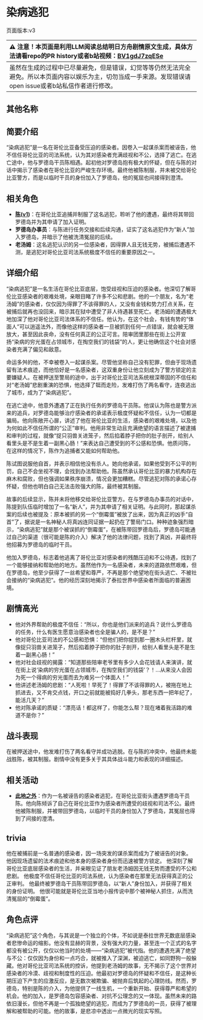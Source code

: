 # 染病逃犯
页面版本:v3
 

| :warning: 注意！本页面是利用LLM阅读总结明日方舟剧情原文生成，具体方法请看repo的PR history或者b站视频：[BV1gdJ7zqESe](https://www.bilibili.com/video/BV1gdJ7zqESe/)         |
|:----------------------------|
| 虽然在生成的过程中已尽量避免，但是错误，幻觉等等仍然无法完全避免。所以本页面内容以娱乐为主，切勿当成一手来源。发现错误请open issue或者b站私信作者进行修改。|



## 其他名称

## 简要介绍
“染病逃犯”是一名在哥伦比亚备受压迫的感染者。因卷入一起谋杀案而被诬告，他不信任哥伦比亚的司法系统，认为其对感染者充满歧视和不公，选择了逃亡。在逃亡途中，他与罗德岛干员陈相遇。起初他对罗德岛抱有极大的怀疑，但在与陈的对话中揭示了感染者在哥伦比亚的严峻生存环境。最终他被陈制服，并未被交给哥伦比亚警方，而是以临时干员的身份加入了罗德岛，他的冤屈也间接得到澄清。
## 相关角色
-   **[陈](char_010_chen.md)([v1](../chars/char_010_chen.md))**：在哥伦比亚追捕并制服了这名逃犯，聆听了他的遭遇，最终将其带回罗德岛并为其申请了加入证明。
-   **罗德岛办事员**：与陈进行任务交接和后续沟通，证实了这名逃犯作为“新人”加入罗德岛，并暗示了他被洗清冤屈的后续。
-   **老汤姆**：这名逃犯认识的另一位感染者，因得罪人且无钱无势，被捕后遭遇不测，是逃犯对哥伦比亚司法系统极度不信任的重要原因之一。
## 详细介绍
“染病逃犯”是一名生活在哥伦比亚底层，饱受歧视和压迫的感染者。他深切了解哥伦比亚感染者的艰难处境，亲眼目睹了许多不公和悲剧。他的一个朋友，名为“老汤姆”的感染者，仅仅因为得罪了不该得罪的人，又没有金钱和势力打点关系，在被捕后就再也没回来，暗示其在狱中遭受了非人待遇甚至死亡。老汤姆的遭遇极大地加深了他对哥伦比亚司法体系的不信任。他认为，在这个社会，有钱有势的“体面人”可以逍遥法外，而像他这样的感染者一旦被抓到任何一点错误，就会被无限放大，甚至因此丧命，没有任何真正的公正可言。陪审团里那些在街上公开宣扬“染病的穷光蛋在占领城市，在掏空我们的钱袋”的人，更让他确信这个社会对感染者充满了偏见和敌意。

命运多舛的他，不幸被卷入一起谋杀案。尽管他坚称自己没有犯罪，但由于现场遗留有法术痕迹，而他恰好是一名感染者，这双重身份让他立刻成为了警方锁定的主要嫌疑人。在被押送至警局的途中，出于对哥伦比亚司法系统根深蒂固的不信任和对“老汤姆”悲剧重演的恐惧，他选择了铤而走险，发难打伤了两名看守，连夜逃出了城市，成为了“染病逃犯”。

在逃亡途中，他意外遭遇了正在执行任务的罗德岛干员陈。他误认为陈也是警方派来的追兵，对罗德岛能够治疗感染者的承诺表示极度怀疑和不信任，认为一切都是骗局。他向陈敞开心扉，讲述了他在哥伦比亚的生活，感染者的艰难处境，以及他为何如此不信任所谓的“公正”审判。他用非常生动且充满绝望的语言描述了被逮捕和审判的过程，就像“捉只羽兽关进笼子，然后掐着脖子把你的肚子剖开，给别人看里头是不是生着一副黑心肠！”来表达自己遭受到的不公感和恐惧。他质问陈，在这样的情况下，陈作为追捕者又能如何帮助他。

陈试图说服他自首，并表示相信他没有杀人。她向他承诺，如果他受到不公平的判罚，自己不会坐视不理，会找到办法帮助他。陈虽然承认哥伦比亚的暴力机构存在麻木和腐败，但也强调如果秩序崩溃，情况会更加糟糕。尽管逃犯对陈的承诺心存怀疑，但他也明白自己无法击败强大的陈，最终被其制服。

故事的后续显示，陈并未将他移交给哥伦比亚警方。在与罗德岛办事员的对话中，陈提到队伍临时增加了一名“新人”，并为其申请了相关证明。与此同时，那起谋杀案的后续也被提及：原本被抓的另一个“倒霉蛋”被放了出来，因为真正的凶手“自首”了，据说是一名神秘人将真凶连同证据一起扔在了警局门口。种种迹象强烈暗示，“染病逃犯”就是那个被误抓的“倒霉蛋”，在被陈带回罗德岛后，罗德岛可能通过自己的渠道（很可能是陈的介入）解决了他的法律问题，找到了真凶，并最终将他招募为罗德岛的临时干员。

他加入罗德岛，标志着他逃离了哥伦比亚对感染者的残酷压迫和不公待遇，找到了一个能够接纳和帮助他的地方。虽然他作为一名感染者，未来的道路依然艰难，但在罗德岛，他至少获得了一丝希望和尊严，不再是那个绝望地在街头逃亡、不被社会接纳的“染病逃犯”。他的经历深刻地揭示了泰拉世界中感染者所面临的普遍困境。
## 剧情高光
*   他对外界帮助的极度不信任：“所以，你也是他们派来的追兵？说什么罗德岛的任务，什么有医生愿意治感染者也全是骗人的，是不是？”
*   他对哥伦比亚司法的不公感和恐惧：“但他们把你捉到那一圈木头栏杆里，就像捉只羽兽关进笼子，然后掐着脖子把你的肚子剖开，给别人看里头是不是生着一副黑心肠！”
*   他对社会歧视的揭露：“知道那些陪审老爷里有多少人会花钱请人来演讲，就在街上说‘染病的穷光蛋在占领城市，在掏空我们的钱袋’？！...从来没人会因为死一个得病的穷光蛋而去为难另一个体面人！”
*   他讲述老汤姆的悲剧：“人死啦！早死了！得罪了不该得罪的人，被拖在地上抓进去，又不肯交点钱，开口之前就能被捣好几拳头，那老东西一把年纪了，能活几天？”
*   他对陈承诺的质疑：“漂亮话！都这样了，你能怎么帮？现在堵着我活路的难道不是你？”
## 战斗表现
在被押送途中，他发难打伤了两名看守并成功逃脱。在与陈的冲突中，他最终未能战胜陈，被其制服。剧情中没有更多关于其具体战斗能力和表现的详细描述。
## 相关活动
-   **[此地之外](../stories/act15d5.md)**：作为一名被诬告的感染者逃犯，在哥伦比亚街头遭遇罗德岛干员陈。他向陈倾诉了自己在哥伦比亚作为感染者所遭受的歧视和司法不公。最终他被陈制服，并被带回罗德岛，以临时干员的身份加入了罗德岛，其冤屈也得到了间接的澄清。
## trivia
他在被捕前是一名普通的感染者，因一场突发的谋杀案而成为了被诬告的对象。
他因现场遗留的法术痕迹和他本身的感染者身份而迅速被警方锁定。
他深刻了解哥伦比亚底层感染者的生活，并亲眼见证了朋友老汤姆因无钱无势而遭受的不公和悲剧。
他极度不信任哥伦比亚的司法系统，认为感染者在那里无法获得真正的公正审判。
他最终被罗德岛干员陈带回罗德岛，以“新人”身份加入，并获得了相关的身份证明。
他很可能就是哥伦比亚当地小报传说中那个被神秘人抓住，从而洗清冤屈的“倒霉蛋”。
## 角色点评
“染病逃犯”这个角色，与其说是一个独立的个体，不如说是泰拉世界无数底层感染者悲惨命运的缩影。他没有显赫的背景，没有强大的力量，甚至连一个正式的名字都没有被公开，仅仅以他当时的处境——“染病逃犯”被代指。他的遭遇充满了绝望与不公：仅仅因为身份和一点巧合，就被推入了深渊，被迫逃亡，如同野狗一般躲藏。他对哥伦比亚司法系统的控诉，他提到老汤姆的故事，无不揭示了这个世界对感染者的冷漠、歧视和制度性的压迫。他最初对罗德岛的怀疑和不信任，是这种长期压迫下产生的应激反应，是无数次被欺骗、被抛弃后筑起的心理防线。然而，罗德岛，特别是陈的介入，为他提供了一线生机，一个重新开始、获得尊严和希望的机会。他的加入，是罗德岛包容感染者、对抗不公理念的又一体现。虽然未来的路依旧漫长，但他不再是一个孤独绝望的逃犯，而成为了罗德岛的一员，获得了被理解和被帮助的可能。他的故事，是悲凉中透出一点微光的现实写照。